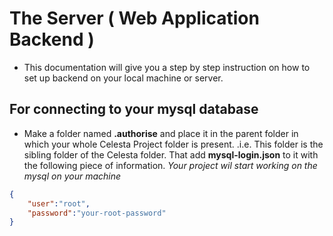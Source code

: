 # The Server ( Web Application Backend )
* This documentation will give you a step by step instruction on how to set up backend on your local machine or server.

## For connecting to your mysql database
* Make a folder named **.authorise** and place it in the parent folder in which your whole Celesta Project folder is present. .i.e. This folder is the sibling folder of the Celesta folder. That add **mysql-login.json** to it with the following piece of information. *Your project wil start working on the mysql on your machine*
  
```json
{
    "user":"root",
    "password":"your-root-password"
}
```